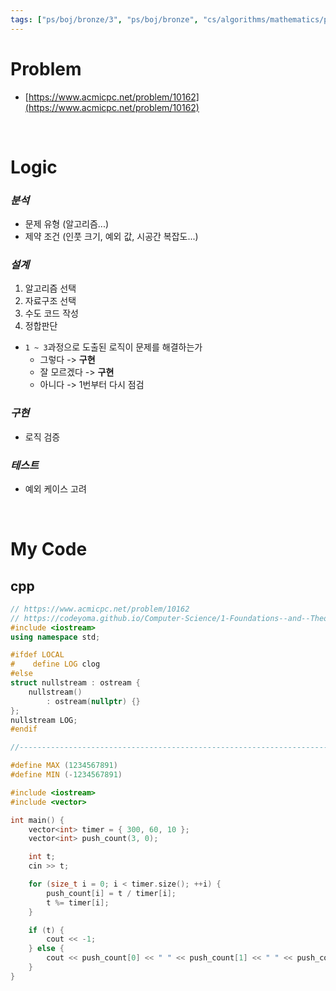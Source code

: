 ```yaml
---
tags: ["ps/boj/bronze/3", "ps/boj/bronze", "cs/algorithms/mathematics/ps","cs/algorithms/implementation/ps","cs/algorithms/greedy/ps"]
---
```


# Problem
- [https://www.acmicpc.net/problem/10162](https://www.acmicpc.net/problem/10162)

<br/>

# Logic

### *분석*
- 문제 유형 (알고리즘...)
- 제약 조건 (인풋 크기, 예외 값, 시공간 복잡도...)

### *설계*
1. 알고리즘 선택
2. 자료구조 선택
3. 수도 코드 작성
4. 정합판단
  - `1 ~ 3`과정으로 도출된 로직이 문제를 해결하는가
    - 그렇다 -> **구현**
    - 잘 모르겠다 -> **구현**
    - 아니다 -> 1번부터 다시 점검

### *구현*
- 로직 검증

### *테스트*
- 예외 케이스 고려

<br/>

# My Code
## cpp
```cpp title="boj/10162.cpp"
// https://www.acmicpc.net/problem/10162
// https://codeyoma.github.io/Computer-Science/1-Foundations--and--Theory/Algorithms/ps/boj/10162/10162
#include <iostream>
using namespace std;

#ifdef LOCAL
#    define LOG clog
#else
struct nullstream : ostream {
    nullstream()
        : ostream(nullptr) {}
};
nullstream LOG;
#endif

//--------------------------------------------------------------------------------------------------

#define MAX (1234567891)
#define MIN (-1234567891)

#include <iostream>
#include <vector>

int main() {
    vector<int> timer = { 300, 60, 10 };
    vector<int> push_count(3, 0);

    int t;
    cin >> t;

    for (size_t i = 0; i < timer.size(); ++i) {
        push_count[i] = t / timer[i];
        t %= timer[i];
    }

    if (t) {
        cout << -1;
    } else {
        cout << push_count[0] << " " << push_count[1] << " " << push_count[2];
    }
}
```
